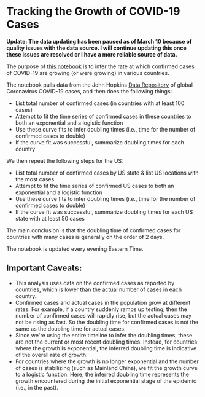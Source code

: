 # Tracking the Growth of COVID-19 Cases

**Update: The data updating has been paused as of March 10 because of quality issues with the data source. I will continue updating this once these issues are resolved or I have a more reliable source of data.**

The purpose of [this notebook](https://github.com/aatishb/covid/blob/master/curvefit.ipynb) is to infer the rate at which confirmed cases of COVID-19 are growing (or were growing) in various countries.

The notebook pulls data from the John Hopkins [Data Repository](https://github.com/CSSEGISandData/COVID-19) of global Coronavirus COVID-19 cases, and then does the following things:

- List total number of confirmed cases (in countries with at least 100 cases)
- Attempt to fit the time series of confirmed cases in these countries to both an exponential and a logistic function
- Use these curve fits to infer doubling times (i.e., time for the number of confirmed cases to double)
- If the curve fit was successful, summarize doubling times for each country

We then repeat the following steps for the US:

- List total number of confirmed cases by US state & list US locations with the most cases
- Attempt to fit the time series of confirmed US cases to both an exponential and a logistic function
- Use these curve fits to infer doubling times (i.e., time for the number of confirmed cases to double)
- If the curve fit was successful, summarize doubling times for each US state with at least 50 cases

The main conclusion is that the doubling time of confirmed cases for countries with many cases is generally on the order of 2 days.

The notebook is updated every evening Eastern Time.

## Important Caveats:

- This analysis uses data on the confirmed cases as reported by countries, which is lower than the actual number of cases in each country.
- Confirmed cases and actual cases in the population grow at different rates. For example, if a country suddenly ramps up testing, then the number of confirmed cases will rapidly rise, but the actual cases may not be rising as fast. So the doubling time for confirmed cases is not the same as the doubling time for actual cases.
- Since we're using the entire timeline to infer the doubling times, these are not the current or most recent doubling times. Instead, for countries where the growth is exponential, the inferred doubling time is indicative of the overall rate of growth.
- For countries where the growth is no longer exponential and the number of cases is stabilizing (such as Mainland China), we fit the growth curve to a logistic function. Here, the inferred doubling time represents the growth encountered during the initial exponential stage of the epidemic (i.e., in the past).

